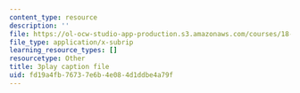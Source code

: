 ```yaml
---
content_type: resource
description: ''
file: https://ol-ocw-studio-app-production.s3.amazonaws.com/courses/18-06sc-linear-algebra-fall-2011/fd19a4fb76737e6b4e084d1ddbe4a79f_lpnY5QVjU5w.srt
file_type: application/x-subrip
learning_resource_types: []
resourcetype: Other
title: 3play caption file
uid: fd19a4fb-7673-7e6b-4e08-4d1ddbe4a79f
---
```

